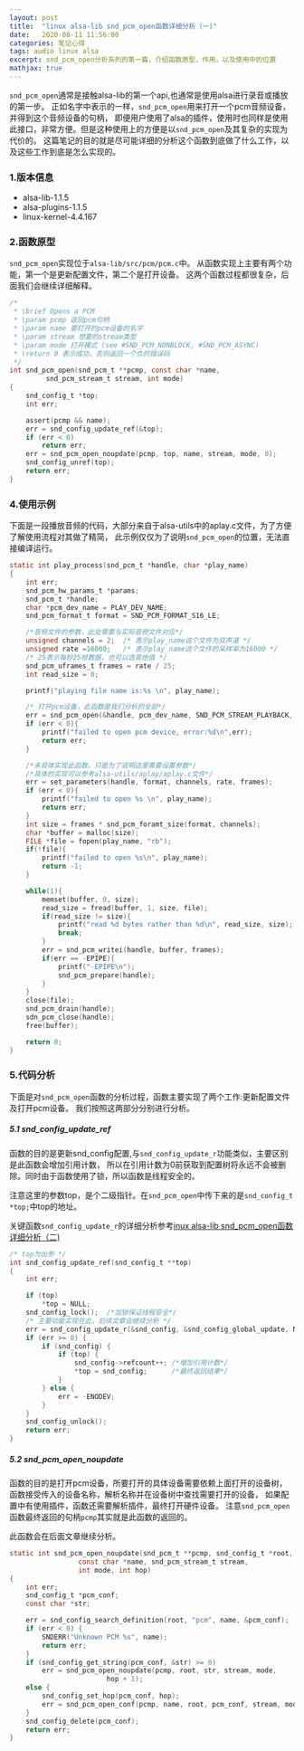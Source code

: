 ```yaml
---
layout: post
title:  "linux alsa-lib snd_pcm_open函数详细分析（一)"
date:   2020-08-11 11:56:00
categories: 笔记心得
tags: audio linux alsa
excerpt: snd_pcm_open分析系列的第一篇，介绍函数原型，作用，以及使用中的位置
mathjax: true
---
```


`snd_pcm_open`通常是接触alsa-lib的第一个api,也通常是使用alsa进行录音或播放的第一步。
正如名字中表示的一样，`snd_pcm_open`用来打开一个pcm音频设备，并得到这个音频设备的句柄，
即便用户使用了alsa的插件，使用时也同样是使用此接口，非常方便。但是这种使用上的方便是以`snd_pcm_open`及其复杂的实现为代价的。
这篇笔记的目的就是尽可能详细的分析这个函数到底做了什么工作，以及这些工作到底是怎么实现的。

### 1.版本信息

- alsa-lib-1.1.5
- alsa-plugins-1.1.5
- linux-kernel-4.4.167

### 2.函数原型

`snd_pcm_open`实现位于`alsa-lib/src/pcm/pcm.c`中。
从函数实现上主要有两个功能，第一个是更新配置文件，第二个是打开设备。
这两个函数过程都很复杂，后面我们会继续详细解释。
```c
/*
 * \brief Opens a PCM
 * \param pcmp 返回pcm句柄
 * \param name 要打开的pcm设备的名字
 * \param stream 想要的stream类型
 * \param mode 打开模式 (see #SND_PCM_NONBLOCK, #SND_PCM_ASYNC)
 * \return 0 表示成功，否则返回一个负的错误码
 */
int snd_pcm_open(snd_pcm_t **pcmp, const char *name,
         snd_pcm_stream_t stream, int mode)
{
    snd_config_t *top;
    int err;

    assert(pcmp && name);
    err = snd_config_update_ref(&top);
    if (err < 0)
        return err;
    err = snd_pcm_open_noupdate(pcmp, top, name, stream, mode, 0);
    snd_config_unref(top);
    return err;
}
```

### 4.使用示例

下面是一段播放音频的代码，大部分来自于alsa-utils中的aplay.c文件，为了方便了解使用流程对其做了精简，
此示例仅仅为了说明`snd_pcm_open`的位置，无法直接编译运行。
```c
static int play_process(snd_pcm_t *handle, char *play_name)
{
    int err;
    snd_pcm_hw_params_t *params;
    snd_pcm_t *handle;
    char *pcm_dev_name = PLAY_DEV_NAME;
    snd_pcm_format_t format = SND_PCM_FORMAT_S16_LE;

    /*音频文件的参数，此处需要与实际音频文件对应*/
    unsigned channels = 2;  /* 表示play_name这个文件为双声道 */
    unsigned rate =16000;   /* 表示play_name这个文件的采样率为16000 */
    /* 25表示每秒25帧数据，也可以选其他值 */
    snd_pcm_uframes_t frames = rate / 25;
    int read_size = 0;

    printf("playing file name is:%s \n", play_name);

    /* 打开pcm设备，此函数是我们分析的全部*/
    err = snd_pcm_open(&handle, pcm_dev_name, SND_PCM_STREAM_PLAYBACK, 0);
    if (err < 0){
        printf("failed to open pcm device, error:%d\n",err);
        return err;
    }

    /*未具体实现此函数，只是为了说明这里需要设置参数*/
    /*具体的实现可以参考alsa-utils/aplay/aplay.c文件*/
    err = set_parameters(handle, format, channels, rate, frames);
    if (err < 0){
        printf("failed to open %s \n", play_name);
        return err;
    }
    int size = frames * snd_pcm_foramt_size(format, channels);
    char *buffer = malloc(size);
    FILE *file = fopen(play_name, "rb");
    if(!file){
        printf("failed to open %s\n", play_name);
        return -1;
    }

    while(1){
        memset(buffer, 0, size);
        read_size = fread(buffer, 1, size, file);
        if(read_size != size){
            printf("read %d bytes rather than %d\n", read_size, size);
            break;
        }
        err = snd_pcm_writei(handle, buffer, frames);
        if(err == -EPIPE){
            printf("-EPIPE\n");
            snd_pcm_prepare(handle);
        }
    }
    close(file);
    snd_pcm_drain(handle);
    sdn_pcm_close(handle);
    free(buffer);

    return 0;
}
```
### 5.代码分析

下面是对`snd_pcm_open`函数的分析过程，函数主要实现了两个工作:更新配置文件及打开pcm设备。
我们按照这两部分分别进行分析。

##### 5.1 snd_config_update_ref

函数的目的是更新snd_config配置,与`snd_config_update_r`功能类似，主要区别是此函数会增加引用计数，
所以在引用计数为0前获取到配置树将永远不会被删除。同时由于函数使用了锁，所以函数是线程安全的。

注意这里的参数top，是个二级指针。在`snd_pcm_open`中传下来的是`snd_config_t *top;`中top的地址。

关键函数`snd_config_update_r`的详细分析参考[inux alsa-lib snd_pcm_open函数详细分析（二)]({{site.url}}/2020/08/11/alsa_snd_open-analysis-2)

```c
/* top为出参 */
int snd_config_update_ref(snd_config_t **top)
{
    int err;

    if (top)
        *top = NULL;
    snd_config_lock();  /*加锁保证线程安全*/
    /* 主要功能实现在此，后续文章会继续分析 */
    err = snd_config_update_r(&snd_config, &snd_config_global_update, NULL);
    if (err >= 0) {
        if (snd_config) {
            if (top) {
                snd_config->refcount++; /*增加引用计数*/
                *top = snd_config;      /*最终返回结果*/
            }
        } else {
            err = -ENODEV;
        }
    }
    snd_config_unlock();
    return err;
}
```

##### 5.2 snd_pcm_open_noupdate

函数的目的是打开pcm设备，所要打开的具体设备需要依赖上面打开的设备树，
函数接受传入的设备名称，解析名称并在设备树中查找需要打开的设备，
如果配置中有使用插件，函数还需要解析插件，最终打开硬件设备。
注意`snd_pcm_open`函数最终返回的句柄`pcmp`其实就是此函数的返回的。

此函数会在后面文章继续分析。
```c
static int snd_pcm_open_noupdate(snd_pcm_t **pcmp, snd_config_t *root,
                 const char *name, snd_pcm_stream_t stream,
                 int mode, int hop)
{
    int err;
    snd_config_t *pcm_conf;
    const char *str;

    err = snd_config_search_definition(root, "pcm", name, &pcm_conf);
    if (err < 0) {
        SNDERR("Unknown PCM %s", name);
        return err;
    }
    if (snd_config_get_string(pcm_conf, &str) >= 0)
        err = snd_pcm_open_noupdate(pcmp, root, str, stream, mode,
                        hop + 1);
    else {
        snd_config_set_hop(pcm_conf, hop);
        err = snd_pcm_open_conf(pcmp, name, root, pcm_conf, stream, mode);
    }
    snd_config_delete(pcm_conf);
    return err;
}
```
